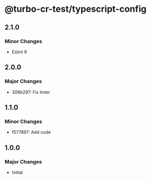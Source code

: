 # @turbo-cr-test/typescript-config

## 2.1.0

### Minor Changes

- Eslint 9

## 2.0.0

### Major Changes

- 306b297: Fix linter

## 1.1.0

### Minor Changes

- f577897: Add code

## 1.0.0

### Major Changes

- Initial
